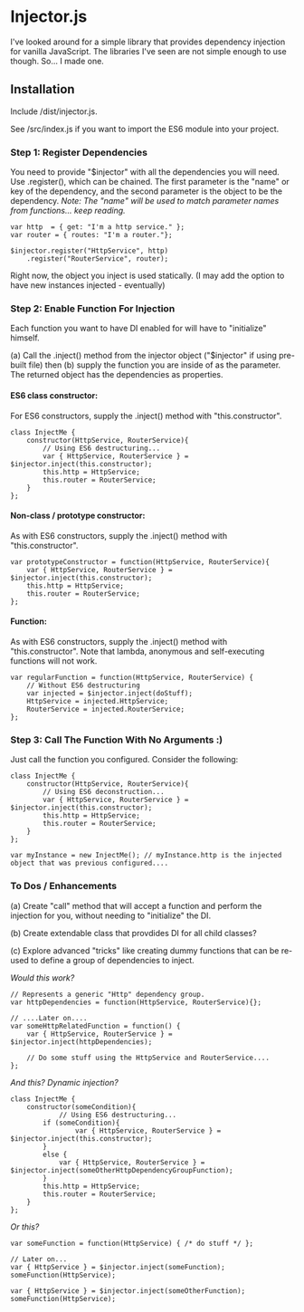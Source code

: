 # Injector.js

I've looked around for a simple library that provides dependency injection for vanilla JavaScript. The libraries I've seen are not simple enough to use though. So... I made one.  

## Installation

Include /dist/injector.js. 

See /src/index.js if you want to import the ES6 module into your project.

### Step 1: Register Dependencies

You need to provide "$injector" with all the dependencies you will need. Use .register(), which can be chained. The first parameter is the "name" or key of the dependency, and the second parameter is the object to be the dependency. *Note: The "name" will be used to match parameter names from functions... keep reading.*

```
var http  = { get: "I'm a http service." };
var router = { routes: "I'm a router."};

$injector.register("HttpService", http)
	.register("RouterService", router);
```

Right now, the object you inject is used statically. (I may add the option to have new instances injected - eventually)


### Step 2: Enable Function For Injection

Each function you want to have DI enabled for will have to "initialize" himself. 

(a) Call the .inject() method from the injector object ("$injector" if using pre-built file) then (b) supply the function you are inside of as the parameter. The returned object has the dependencies as properties.

#### ES6 class constructor:

For ES6 constructors, supply the .inject() method with "this.constructor".
```
class InjectMe {
	constructor(HttpService, RouterService){
		// Using ES6 destructuring...
		var { HttpService, RouterService } = $injector.inject(this.constructor);
		this.http = HttpService;
		this.router = RouterService;
	}
};
```

#### Non-class / prototype constructor:

As with ES6 constructors, supply the .inject() method with "this.constructor".
```
var prototypeConstructor = function(HttpService, RouterService){
	var { HttpService, RouterService } = $injector.inject(this.constructor);
	this.http = HttpService;
	this.router = RouterService;
};
```

#### Function:

As with ES6 constructors, supply the .inject() method with "this.constructor". Note that lambda, anonymous and self-executing functions will not work.
```
var regularFunction = function(HttpService, RouterService) {
	// Without ES6 destructuring
	var injected = $injector.inject(doStuff);
	HttpService = injected.HttpService;
	RouterService = injected.RouterService;
};
```


### Step 3: Call The Function With No Arguments :)

Just call the function you configured. Consider the following:

```
class InjectMe {
	constructor(HttpService, RouterService){
		// Using ES6 deconstruction...
		var { HttpService, RouterService } = $injector.inject(this.constructor);
		this.http = HttpService;
		this.router = RouterService;
	}
};

var myInstance = new InjectMe(); // myInstance.http is the injected object that was previous configured....
```

### To Dos / Enhancements

(a) Create "call" method that will accept a function and perform the injection for you, without needing to "initialize" the DI.

(b) Create extendable class that provdides DI for all child classes?

(c) Explore advanced "tricks" like creating dummy functions that can be re-used to define a group of dependencies to inject.

*Would this work?*
```
// Represents a generic "Http" dependency group.
var httpDependencies = function(HttpService, RouterService){};

// ....Later on....
var someHttpRelatedFunction = function() {
	var { HttpService, RouterService } = $injector.inject(httpDependencies);
	
	// Do some stuff using the HttpService and RouterService....
};
```

*And this? Dynamic injection?*

```
class InjectMe {
	constructor(someCondition){
    		// Using ES6 destructuring...
		if (someCondition){
        		var { HttpService, RouterService } = $injector.inject(this.constructor);
		}
		else {
			var { HttpService, RouterService } = $injector.inject(someOtherHttpDependencyGroupFunction);
		}
		this.http = HttpService;
		this.router = RouterService;
	}
};
```

*Or this?*
```
var someFunction = function(HttpService) { /* do stuff */ };

// Later on...
var { HttpService } = $injector.inject(someFunction);
someFunction(HttpService);

var { HttpService } = $injector.inject(someOtherFunction);
someFunction(HttpService);

```
